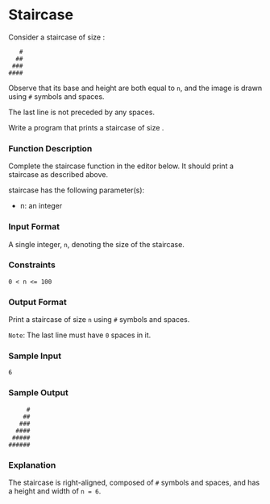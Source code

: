 # Staircase

Consider a staircase of size :

```
   #
  ##
 ###
####
```
Observe that its base and height are both equal to `n`, and the image is drawn using `#` symbols and spaces. 

The last line is not preceded by any spaces.

Write a program that prints a staircase of size .

### Function Description

Complete the staircase function in the editor below. It should print a staircase as described above.

staircase has the following parameter(s):

- n: an integer

### Input Format

A single integer, `n`, denoting the size of the staircase.

### Constraints

```
0 < n <= 100
```

### Output Format

Print a staircase of size `n` using `#` symbols and spaces.

`Note`: The last line must have `0` spaces in it.

### Sample Input

```
6 
```

### Sample Output

```
     #
    ##
   ###
  ####
 #####
######
```

### Explanation

The staircase is right-aligned, composed of `#` symbols and spaces, and has a height and width of `n = 6`.